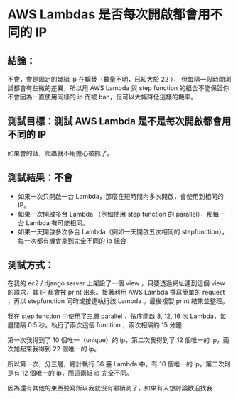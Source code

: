 # AWS Lambdas 是否每次開啟都會用不同的 IP

## 結論：
不會，會是固定的幾組 ip 在輪替（數量不明，已知大於 22 ）， 但每隔一段時間測試都會有些微的差異，所以用 AWS Lambda 與 step function 的組合不能保證你不會因為一直使用同樣的 ip 而被 ban，但可以大幅降低這樣的機率。

## 測試目標：測試 AWS Lambda 是不是每次開啟都會用不同的 IP
如果會的話，爬蟲就不用擔心被抓了。

## 測試結果：不會
* 如果一次只開啟一台 Lambda，那麼在短時間內多次開啟，會使用到相同的 IP。
* 如果一次開啟多台 Lambda （例如使用 step function 的 parallel），那每一台 Lambda 有可能相同。
* 如果一天開啟多次多台 Lambda（例如一天開啟五次相同的 stepfunction），每一次都有機會拿到完全不同的 ip 組合

## 測試方式：
在我的 ec2 / django server 上架設了一個 view ，只要透過網址連到這個 view 的請求，其 IP 都會被 print 出來。接著利用 AWS Lambda 撰寫簡單的 request ，再以 stepfunction 同時或接連執行該 Lambda 。最後複製 print 結果並整理。

我在 step function 中使用了三層 parallel ，依序開啟 8, 12, 16 次 Lambda，每層間隔 0.5 秒。執行了兩次這個 function ，兩次相隔約 15 分鐘

第一次我得到了 10 個唯一（unique）的 ip，第二次我得到了 12 個唯一的 ip，兩次加起來我得到 22 個唯一的 ip。

所以第一次，分三層，總計執行 36 臺 Lambda 中，有 10 個唯一的 ip。第二次則是有 12 個唯一的 ip，而這兩組 ip 完全不同。

因為還有其他的東西要寫所以我就沒有繼續測了，如果有人想討論歡迎找我